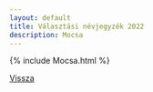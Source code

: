 ```yaml
---
layout: default
title: Választási névjegyzék 2022
description: Mocsa
---
```


{% include Mocsa.html %}

[Vissza](./)